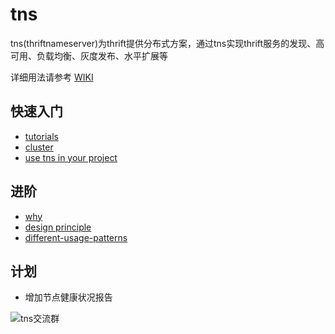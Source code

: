 # tns

tns(thriftnameserver)为thrift提供分布式方案，通过tns实现thrift服务的发现、高可用、负载均衡、灰度发布、水平扩展等


详细用法请参考 [WIKI](../../wiki)


## 快速入门

* [tutorials](https://github.com/jerrysearch/tns/wiki/tutorials)
* [cluster](https://github.com/jerrysearch/tns/wiki/cluster)
* [use tns in your project](https://github.com/jerrysearch/tns/wiki/use-tns-in-your-project)

## 进阶

* [why](https://github.com/jerrysearch/tns/wiki/why)
* [design principle](https://github.com/jerrysearch/tns/wiki/design-principle)
* [different-usage-patterns](https://github.com/jerrysearch/tns/wiki/different-usage-patterns)


## 计划

* 增加节点健康状况报告







![tns交流群](https://static.oschina.net/uploads/img/201601/12170350_IOZ2.png)
